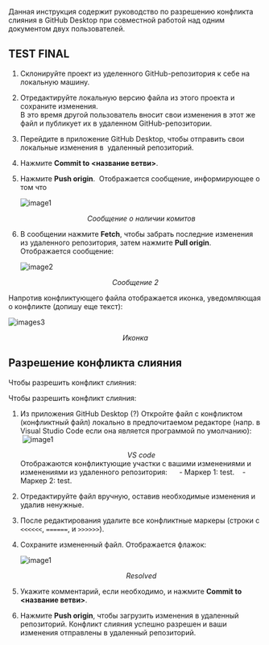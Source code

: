 Данная инструкция содержит руководство по разрешению конфликта слияния в GitHub Desktop при совместной работой над одним документом двух пользователей.


## TEST FINAL  

1. Склонируйте проект из уделенного GitHub-репозитория к себе на локальную машину.  

2. Отредактируйте локальную версию файла из этого проекта и сохраните изменения. <br>В это время другой пользователь вносит свои изменения в этот же файл и публикует их в удаленном GitHub-репозитории.

3. Перейдите в приложение GitHub Desktop, чтобы отправить свои локальные изменения в  удаленный репозиторий.

4. Нажмите **Commit to <название ветви>**.

5. Нажмите **Push origin**.  Отображается сообщение, информирующее о том что<p>
   ![image1](https://svgshare.com/i/1C3u.svg)
   <center><i> Сообщение о наличии комитов</i></center>

6. В сообщении нажмите **Fetch**, чтобы забрать последние изменения из удаленного репозитория, затем нажмите **Pull origin**. Отображается сообщение: <p>
   ![image2](https://svgshare.com/i/1C5W.svg)
  <center><i> Сообщение 2</i></center> 

   Напротив конфликтующего файла отображается иконка, уведомляющая о конфликте (допишу еще текст):<p>
![images3](https://svgshare.com/i/1C5t.svg)
   <center><i>Иконка</i></center>

## Разрешение конфликта слияния


Чтобы разрешить конфликт слияния:

Чтобы разрешить конфликт слияния:<p>
1. Из приложения GitHub Desktop (?) Откройте файл с конфликтом (конфликтный файл) локально в предпочитаемом редакторе (напр. в Visual Studio Code если она является программой по умолчанию):  
   ![image1](https://svgshare.com/i/1C5c.svg)  
   <center><i>VS code</i></center> 
   Отображаются конфликтующие участки с вашими изменениями и изменениями из удаленного репозитория:
 
   - Маркер 1: test.
   - Маркер 2: test.  

3. Отредактируйте файл вручную, оставив необходимые изменения и удалив ненужные.

3. После редактирования удалите все конфликтные маркеры (строки с `<<<<<<`, `======`, и `>>>>>>`).

4. Сохраните измененный файл. Отображается флажок:<p>
   ![image1](https://svgshare.com/i/1C5s.svg )
   <center><i>Resolved</i></center>
   
5. Укажите комментарий, если необходимо, и нажмите **Commit to <название ветви>**.

6. Нажмите **Push origin**, чтобы загрузить изменения в удаленный репозиторий.
Конфликт слияния успешно разрешен и ваши изменения отправлены в удаленный репозиторий. 



